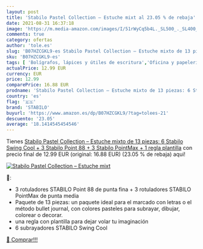 ```yaml
---
layout: post
title: 'Stabilo Pastel Collection – Estuche mixt al 23.05 % de rebaja'
date: 2021-08-31 16:37:18
image: 'https://m.media-amazon.com/images/I/51rWyCq5b4L._SL500_._SL400_.jpg'
comments: true
category: ofertas
author: 'tole.es'
slug: 'B07HZCGKL9-es Stabilo Pastel Collection – Estuche mixto de 13 piezas: 6...'
sku: 'B07HZCGKL9-es'
tags: [ 'Bolígrafos, lápices y útiles de escritura','Oficina y papelería','Rotuladores y subrayadores','Subrayadores','stabilo', ]
actualPrice: 12.99 EUR
currency: EUR
price: 12.99
comparePrice: 16.88 EUR
prodname: 'Stabilo Pastel Collection – Estuche mixto de 13 piezas: 6 Stabilo Swing Cool + 3 Stabilo Point 88 + 3 Stabilo PointMax + 1 regla plantilla'
country: 'es'
flag: '🇪🇸'
brand: 'STABILO'
buyurl: 'https://www.amazon.es/dp/B07HZCGKL9/?tag=tolees-21'
descuento: '23.05'
average: '18.1414545454546'
---
```


Tienes [Stabilo Pastel Collection – Estuche mixto de 13 piezas: 6 Stabilo Swing Cool + 3 Stabilo Point 88 + 3 Stabilo PointMax + 1 regla plantilla](https://www.amazon.es/dp/B07HZCGKL9/?tag=tolees-21) con precio final de  12.99 EUR (original: 16.88 EUR) (23.05 %  de rebaja) aqui!

[![Stabilo Pastel Collection – Estuche mixt](https://m.media-amazon.com/images/I/51rWyCq5b4L._SL500_._SL400_.jpg)](https://www.amazon.es/dp/B07HZCGKL9/?tag=tolees-21)

🔎:

- 3 rotuladores STABILO Point 88 de punta fina + 3 rotuladores STABILO PointMax de punta media
- Paquete de 13 piezas: un paquete ideal para el marcado con letras o el método bullet journal, con colores pasteles para subrayar, dibujar, colorear o decorar.
- una regla con plantilla para dejar volar tu imaginación
- 6 subrayadores STABILO Swing Cool

[🛒 Comprar!!!](https://www.amazon.es/dp/B07HZCGKL9/?tag=tolees-21)
